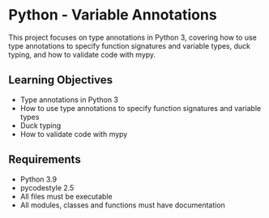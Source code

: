 # Python - Variable Annotations

This project focuses on type annotations in Python 3, covering how to use type annotations to specify function signatures and variable types, duck typing, and how to validate code with mypy.

## Learning Objectives

- Type annotations in Python 3
- How to use type annotations to specify function signatures and variable types
- Duck typing
- How to validate code with mypy

## Requirements

- Python 3.9
- pycodestyle 2.5
- All files must be executable
- All modules, classes and functions must have documentation